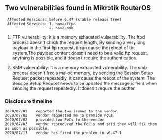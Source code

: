 ## Two vulnerabilities found in Mikrotik RouterOS
```
 Affected Versions: before 6.47 (stable release tree)
 Affected Services: 1. nova/ftpd
                    2. nova/smb
```
1. FTP vulnerability: it is a memory exhausted vulnerability. The ftpd process doesn't check the request length, By sending a very long payload in the first ftp request,  it can cause the reboot of the system.The payload content doesn't need to be a valid ftp request, anything is possible, and it doesn't require the authentication.

2. SMB vulnerability: it is a memory exhausted vulnerability. The smb process doesn't free a malloc memory, by sending the Session Setup Requset packet repeatedly, it can cause the reboot of the system. The Session Setup Requset needs to be updated the message id field when sending the request repeatedly. It doesn't require the authen


### Disclosure timeline
```
2020/07/02    reported the two issues to the vendor
2020/07/02    vendor requested me to provide PoCs
2020/07/02    provided two PoCs to the vendor
2020/07/03    vendor reproduced the PoC's and said they will fix them as soon as possible.
2020/07/17    vendor has fixed the problem in v6.47.1
```
